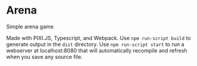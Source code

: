 # Arena

Simple arena game

Made with PIXI.JS, Typescript, and Webpack.
Use `npm run-script build` to generate output in the `dist` directory.
Use `npm run-script start` to run a webserver at localhost:8080 that will automatically recompile and refresh when you save any source file.
